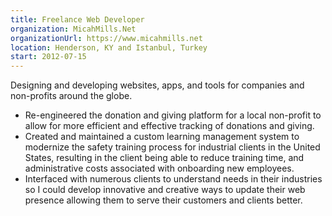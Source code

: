 ```yaml
---
title: Freelance Web Developer
organization: MicahMills.Net
organizationUrl: https://www.micahmills.net
location: Henderson, KY and Istanbul, Turkey
start: 2012-07-15
---
```


Designing and developing websites, apps, and tools for companies and non-profits around the globe.
- Re-engineered the donation and giving platform for a local non-profit to allow for more efficient and effective tracking of donations and giving.
- Created and maintained a custom learning management system to modernize the safety training process for industrial clients in the United States, resulting in the client being able to reduce training time, and administrative costs associated with onboarding new employees.
- Interfaced with numerous clients to understand needs in their industries so I could develop innovative and creative ways to update their web presence allowing them to serve their customers and clients better.

